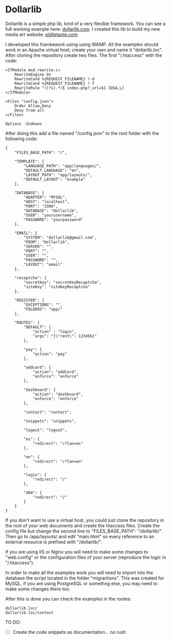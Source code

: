 # Dollarlib

Dollarlib is a simple php lib, kind of a very flexible framework. You can see a full working example here: <a href="https://dollarlib.com/">dollarlib.com</a>. I created this lib to build my new media art website: <a href="https://eldiletante.com/">eldiletante.com</a>

I developed this framkework using using WAMP. All the examples should work in an Apache virtual host; create your own and name it "dollarlib.loc". After cloning the repository create two files. The first "/.htaccess" with the code: 
```
<IfModule mod_rewrite.c>
    RewriteEngine On
    RewriteCond %{REQUEST_FILENAME} !-d
    RewriteCond %{REQUEST_FILENAME} !-f
    RewriteRule ^((?s).*)$ index.php?_url=$1 [QSA,L]
</IfModule>

<Files "config.json">
	Order Allow,Deny
	Deny from all
</Files>

Options -Indexes
```
After doing this add a file named "/config.json" to the root folder with the following code:
```
{
	"FILES_BASE_PATH": "/",
	
	"TEMPLATE": {
		"LANGUAGE_PATH": "app/languages/",
		"DEFAULT_LANGUAGE": "en",
		"LAYOUT_PATH": "app/layouts/",
		"DEFAULT_LAYOUT": "example"
	},
	
	"DATABASE": {
		"ADAPTER": "MYSQL",
		"HOST": "localhost",
		"PORT": "3306",
		"DATABASE": "dollarlib",
		"USER": "yourusername",
		"PASSWORD": "yourpassword"
	},
	
	"EMAIL": {
		"SYSTEM": "dollarlib@gmail.com",
		"FROM": "Dollarlib",
		"SERVER": "",
		"PORT": "",
		"USER": "",
		"PASSWORD": "",
		"LAYOUT": "email"
	},
	
	"recaptcha": {
		"secretKey": "secretKeyRecaptcha",
		"siteKey": "siteKeyRecaptcha"
	},
	
	"REGISTER": {
		"EXCEPTIONS": "",
		"FOLDERS": "app/"
	},
	
	"ROUTES": {
		"DEFAULT": {
			"action" : "login",
			"args": "{\"rent\": 123456}"
		},

		"pay": {
			"action": "pay"
		},
		
		"addcard": {
			"action": "addCard",
			"enforce": "enforce"
		},

		"dashboard": {
			"action": "dashboard",
			"enforce": "enforce"
		},

		"contact": "contact",

		"snippets": "snippets",
		
		"logout": "logout",

		"es": {
			"redirect": "/?lan=es"
		},

		"en": {
			"redirect": "/?lan=en"
		},

		"login": {
			"redirect": "/"
		},

		"404": {
			"redirect": "/"
		}
	}
}
```
If you don't want to use a virtual host, you could just clone the repository in the root of your web documents and create the htaccess files. Create the config file but change the second line to "FILES_BASE_PATH": "/dollarlib/". Then go to /app/layouts/ and edit "main.html" so every reference to an external resource is prefixed with "/dollarlib/".

If you are using IIS or Nginx you will need to make some changes to "web.config" or the configuration files of your server (reproduce the logic in "/.htaccess"). 

In order to make all the examples work you will need to import into the database the script located in the folder "migrartions". This was created for MySQL, if you are using PostgreSQL or somethng else, you may need to make some changes there too.

After this is done you can check the examples in the routes:
```
dollarlib.loc/
dollarlib.loc/contact
```

TO DO:
- [ ] Create the code snippets as documentation... no rush
